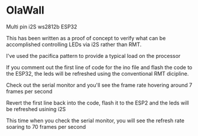 # OlaWall
Multi pin i2S ws2812b ESP32

This has been written as a proof of concept to verify what 
can be accomplished controlling LEDs via i2S rather than RMT.

I've used the pacifica pattern to provide a typical load on the 
processor

If you comment out the first line of code for the ino file and flash 
the code to the ESP32, the leds will be refreshed using the conventional 
RMT dicipline.

Check out the serial monitor and you'll see the frame rate hovering
around 7 frames per second

Revert the first line back into the code, flash it to the ESP2 and
the leds will be refreshed usining i2S

This time when you check the serial monitor, you will see the refresh rate
soaring to 70 frames per second
